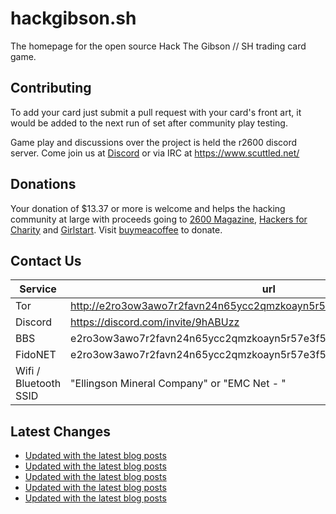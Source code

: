 # hackgibson.sh
The homepage for the open source Hack The Gibson // SH trading card game.


## Contributing

To add your card just submit a pull request with your card's front art, it would be added to the next run of set after community play testing.

Game play and discussions over the project is held the r2600 discord server. Come join us at [Discord](https://discord.com/invite/9hABUzz) or via IRC at https://www.scuttled.net/


## Donations

Your donation of $13.37 or more is welcome and helps the hacking community at large with proceeds going to [2600 Magazine](https://2600.com/), [Hackers for Charity](https://hackersforcharity.org) and [Girlstart](https://girlstart.org).  Visit [buymeacoffee](https://www.buymeacoffee.com/hackgibson.sh) to donate.


## Contact Us

Service | url
-|-
Tor | http://e2ro3ow3awo7r2favn24n65ycc2qmzkoayn5r57e3f56nvjwdcgg32ad.onion
Discord | https://discord.com/invite/9hABUzz
BBS | e2ro3ow3awo7r2favn24n65ycc2qmzkoayn5r57e3f56nvjwdcgg32ad.onion:23
FidoNET | e2ro3ow3awo7r2favn24n65ycc2qmzkoayn5r57e3f56nvjwdcgg32ad.onion:24554
Wifi / Bluetooth SSID | "Ellingson Mineral Company" or "EMC Net - <fidonet address>"

## Latest Changes
<!-- BLOG-POST-LIST:START -->
- [Updated with the latest blog posts](https://github.com/DFW2600/hackgibson.sh/commit/05cf4ef4dce2d154818ecfac3968b0f062b5b530)
- [Updated with the latest blog posts](https://github.com/DFW2600/hackgibson.sh/commit/fa36b5b86ccaf2b0d0ed7574657e0f5b8b6b3b12)
- [Updated with the latest blog posts](https://github.com/DFW2600/hackgibson.sh/commit/e3059d9bfb5815105677b97b5c0e93ce9d42d154)
- [Updated with the latest blog posts](https://github.com/DFW2600/hackgibson.sh/commit/0970810be485c0232f6efd593dd7ae953fff2ed2)
- [Updated with the latest blog posts](https://github.com/DFW2600/hackgibson.sh/commit/368a8efc6da01ee949811f9c0a7d86e70ced4ad1)
<!-- BLOG-POST-LIST:END -->
